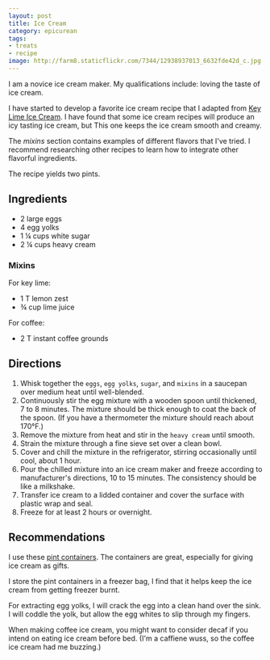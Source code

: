 ```yaml
---
layout: post
title: Ice Cream
category: epicurean
tags:
- treats
- recipe
image: http://farm8.staticflickr.com/7344/12938937013_6632fde42d_c.jpg
---
```


I am a novice ice cream maker. My qualifications include: loving the taste of ice cream. 

I have started to develop a favorite ice cream recipe that I adapted from [Key Lime Ice Cream](http://allrecipes.com/recipe/key-lime-ice-cream/). I have found that some ice cream recipes will produce an icy tasting ice cream, but This one keeps the ice cream smooth and creamy.

The *mixins* section contains examples of different flavors that I've tried. I recommend researching other recipes to learn how to integrate other flavorful ingredients.

The recipe yields two pints.

## Ingredients

* 2 large eggs
* 4 egg yolks
* 1 &frac14; cups white sugar
* 2 &frac14; cups heavy cream

### Mixins

For key lime:

* 1 T lemon zest
* &frac34; cup lime juice

For coffee:

* 2 T instant coffee grounds

## Directions

1. Whisk together the `eggs`, `egg yolks`, `sugar`, and `mixins` in a saucepan over medium heat until well-blended. 
2. Continuously stir the egg mixture with a wooden spoon until thickened, 7 to 8 minutes. The mixture should be thick enough to coat the back of the spoon. (If you have a thermometer the mixture should reach about 170&deg;F.)
3. Remove the mixture from heat and stir in the `heavy cream` until smooth. 
4. Strain the mixture through a fine sieve set over a clean bowl. 
5. Cover and chill the mixture in the refrigerator, stirring occasionally until cool, about 1 hour.
6. Pour the chilled mixture into an ice cream maker and freeze according to manufacturer's directions, 10 to 15 minutes. The consistency should be like a milkshake.
7. Transfer ice cream to a lidded container and cover the surface with plastic wrap and seal.
8. Freeze for at least 2 hours or overnight.

## Recommendations

I use these [pint containers](http://www.amazon.com/gp/product/B00381DIR0/ref=oh_details_o00_s00_i00?ie=UTF8&psc=1). The containers are great, especially for giving ice cream as gifts.

I store the pint containers in a freezer bag, I find that it helps keep the ice cream from getting freezer burnt.

For extracting egg yolks, I will crack the egg into a clean hand over the sink. I will coddle the yolk, but allow the egg whites to slip through my fingers.

When making coffee ice cream, you might want to consider decaf if you intend on eating ice cream before bed. (I'm a caffiene wuss, so the coffee ice cream had me buzzing.)